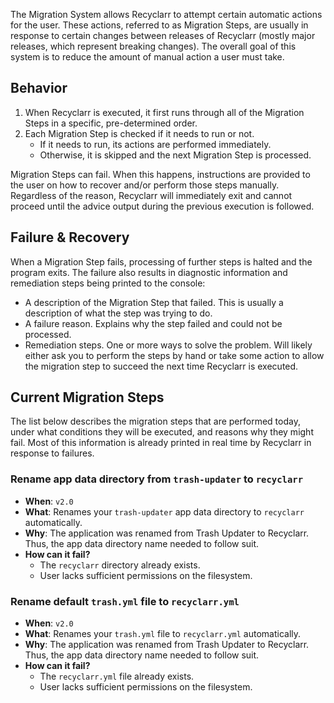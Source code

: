 The Migration System allows Recyclarr to attempt certain automatic actions for the user. These
actions, referred to as Migration Steps, are usually in response to certain changes between releases
of Recyclarr (mostly major releases, which represent breaking changes). The overall goal of this
system is to reduce the amount of manual action a user must take.

## Behavior

1. When Recyclarr is executed, it first runs through all of the Migration Steps in a specific,
   pre-determined order.
1. Each Migration Step is checked if it needs to run or not.
   - If it needs to run, its actions are performed immediately.
   - Otherwise, it is skipped and the next Migration Step is processed.

Migration Steps can fail. When this happens, instructions are provided to the user on how to recover
and/or perform those steps manually. Regardless of the reason, Recyclarr will immediately exit and
cannot proceed until the advice output during the previous execution is followed.

## Failure & Recovery

When a Migration Step fails, processing of further steps is halted and the program exits. The
failure also results in diagnostic information and remediation steps being printed to the console:

- A description of the Migration Step that failed. This is usually a description of what the step
  was trying to do.
- A failure reason. Explains why the step failed and could not be processed.
- Remediation steps. One or more ways to solve the problem. Will likely either ask you to perform
  the steps by hand or take some action to allow the migration step to succeed the next time
  Recyclarr is executed.

## Current Migration Steps

The list below describes the migration steps that are performed today, under what conditions they
will be executed, and reasons why they might fail. Most of this information is already printed in
real time by Recyclarr in response to failures.

### Rename app data directory from `trash-updater` to `recyclarr`

- **When**: `v2.0`
- **What**: Renames your `trash-updater` app data directory to `recyclarr` automatically.
- **Why**: The application was renamed from Trash Updater to Recyclarr. Thus, the app data directory
  name needed to follow suit.
- **How can it fail?**
  - The `recyclarr` directory already exists.
  - User lacks sufficient permissions on the filesystem.

### Rename default `trash.yml` file to `recyclarr.yml`

- **When**: `v2.0`
- **What**: Renames your `trash.yml` file to `recyclarr.yml` automatically.
- **Why**: The application was renamed from Trash Updater to Recyclarr. Thus, the app data directory
  name needed to follow suit.
- **How can it fail?**
  - The `recyclarr.yml` file already exists.
  - User lacks sufficient permissions on the filesystem.
